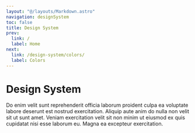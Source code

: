 ```yaml
---
layout: "@/layouts/Markdown.astro"
navigation: designSystem
toc: false
title: Design System
prev:
  link: /
  label: Home
next:
  link: /design-system/colors/
  label: Colors
---
```


# Design System

Do enim velit sunt reprehenderit officia laborum proident culpa ea voluptate labore deserunt est nostrud exercitation. Aliquip aute anim do nulla non velit sit ut sunt amet. Veniam exercitation velit sit non minim ut eiusmod ex quis cupidatat nisi esse laborum eu. Magna ea excepteur exercitation.
